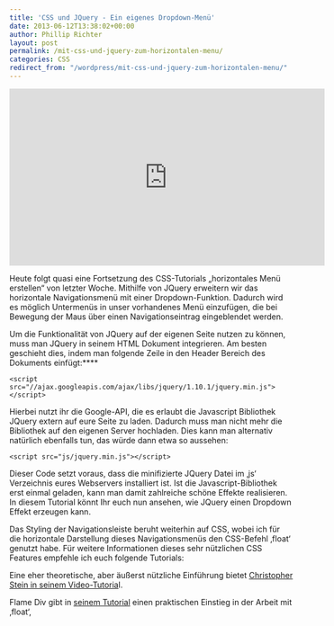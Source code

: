```yaml
---
title: 'CSS und JQuery - Ein eigenes Dropdown-Menü'
date: 2013-06-12T13:38:02+00:00
author: Phillip Richter
layout: post
permalink: /mit-css-und-jquery-zum-horizontalen-menu/
categories: CSS
redirect_from: "/wordpress/mit-css-und-jquery-zum-horizontalen-menu/"
---
```

<iframe src="http://www.youtube.com/embed/rOcjdZ3uBsg" height="315" width="560" allowfullscreen="" frameborder="0"></iframe>

Heute folgt quasi eine Fortsetzung des CSS-Tutorials &#8222;horizontales Menü erstellen&#8220; von letzter Woche. Mithilfe von JQuery erweitern wir das horizontale Navigationsmenü mit einer Dropdown-Funktion. Dadurch wird es möglich Untermenüs in unser vorhandenes Menü einzufügen, die bei Bewegung der Maus über einen Navigationseintrag eingeblendet werden.

<!--more-->

Um die Funktionalität von JQuery auf der eigenen Seite nutzen zu können, muss man JQuery in seinem HTML Dokument integrieren. Am besten geschieht dies, indem man folgende Zeile in den Header Bereich des Dokuments einfügt:****

<code class="snippet">&lt;script src="//ajax.googleapis.com/ajax/libs/jquery/1.10.1/jquery.min.js"&gt;&lt;/script&gt;</code>

Hierbei nutzt ihr die Google-API, die es erlaubt die Javascript Bibliothek JQuery extern auf eure Seite zu laden. Dadurch muss man nicht mehr die Bibliothek auf den eigenen Server hochladen. Dies kann man alternativ natürlich ebenfalls tun, das würde dann etwa so aussehen:

`<script src="js/jquery.min.js"></script>`

Dieser Code setzt voraus, dass die minifizierte JQuery Datei im &#8218;js&#8216; Verzeichnis eures Webservers installiert ist. Ist die Javascript-Bibliothek erst einmal geladen, kann man damit zahlreiche schöne Effekte realisieren. In diesem Tutorial könnt Ihr euch nun ansehen, wie JQuery einen Dropdown Effekt erzeugen kann.

Das Styling der Navigationsleiste beruht weiterhin auf CSS, wobei ich für die horizontale Darstellung dieses Navigationsmenüs den CSS-Befehl &#8218;float&#8216; genutzt habe. Für weitere Informationen dieses sehr nützlichen CSS Features empfehle ich euch folgende Tutorials:

Eine eher theoretische, aber äußerst nützliche Einführung bietet <a title="CSS float" href="https://www.youtube.com/watch?v=IiJzbXzOdHQ" target="_blank">Christopher Stein in seinem Video-Tutoria</a>l.

Flame Div gibt in <a title="CSS float" href="https://www.youtube.com/watch?v=Kkh7Yt5LCfQ" target="_blank">seinem Tutorial</a> einen praktischen Einstieg in der Arbeit mit &#8218;float&#8216;,
